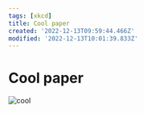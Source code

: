 ```yaml
---
tags: [xkcd]
title: Cool paper
created: '2022-12-13T09:59:44.466Z'
modified: '2022-12-13T10:01:39.833Z'
---
```


# Cool paper

![cool](https://imgs.xkcd.com/comics/paper_title_2x.png)

